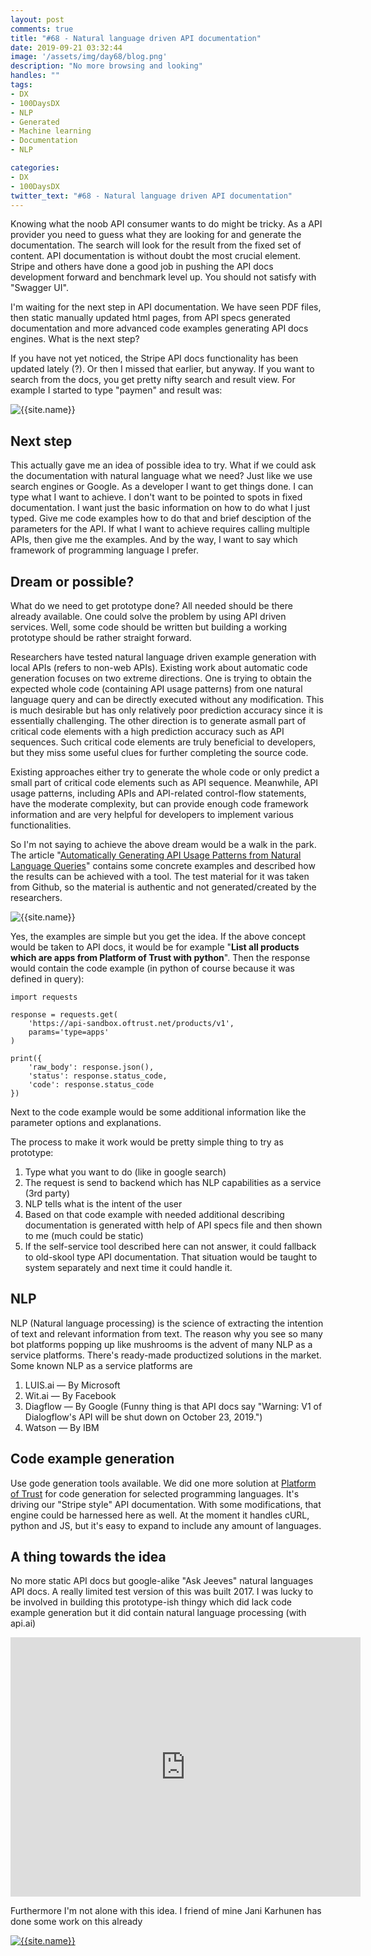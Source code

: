```yaml
---
layout: post
comments: true
title: "#68 - Natural language driven API documentation"
date: 2019-09-21 03:32:44
image: '/assets/img/day68/blog.png'
description: "No more browsing and looking"
handles: "" 
tags:
- DX 
- 100DaysDX
- NLP
- Generated
- Machine learning
- Documentation
- NLP

categories:
- DX
- 100DaysDX
twitter_text: "#68 - Natural language driven API documentation"
---
```


Knowing what the noob API consumer wants to do might be tricky. As a API provider you need to guess what they are looking for and generate the documentation. The search will look for the result from the fixed set of content. API documentation is without doubt the most crucial element. Stripe and others have done a good job in pushing the API docs development forward and benchmark level up. You should not satisfy with "Swagger UI". 

I'm waiting for the next step in API documentation. We have seen PDF files, then static manually updated html pages, from API specs generated documentation and more advanced code examples generating API docs engines. What is the next step? 

If you have not yet noticed, the Stripe API docs functionality has been updated lately (?). Or then I missed that earlier, but anyway. If you want to search from the docs, you get pretty nifty search and result view. For example I started to type "paymen" and result was:

<img itemprop="image" src="/assets/img/day68/stripe.png" alt="{{site.name}}"/>

## Next step

This actually gave me an idea of possible idea to try. What if we could ask the documentation with natural language what we need? Just like we use search engines or Google. As a developer I want to get things done. I can type what I want to achieve. I don't want to be pointed to spots in fixed documentation. I want just the basic information on how to do what I just typed. Give me code examples how to do that and brief desciption of the parameters for the API. If what I want to achieve requires calling multiple APIs, then give me the examples. And by the way, I want to say which framework of programming language I prefer. 


## Dream or possible? 

What do we need to get prototype done? All needed should be there already available. One could solve the problem by using API driven services. Well, some code should be written but building a working prototype should be rather straight forward. 

Researchers have tested natural language driven example generation with local APIs (refers to non-web APIs). Existing  work  about  automatic  code  generation  focuses on  two  extreme  directions.  One  is  trying  to  obtain  the expected  whole  code  (containing  API  usage  patterns)  from one  natural  language  query and  can  be  directly  executed without  any  modification.  This  is  much  desirable but  has  only  relatively  poor  prediction  accuracy  since  it  is essentially challenging. The other direction is to generate asmall  part  of  critical  code  elements  with  a  high  prediction accuracy  such  as  API  sequences.  Such  critical  code elements  are  truly  beneficial  to  developers,  but  they  miss some useful clues for further completing the source code.

Existing approaches either try to generate the whole code or only predict a small part of critical code elements such as API sequence. Meanwhile, API usage patterns, including APIs and API-related control-flow statements, have the moderate complexity, but can provide enough code framework information and are very helpful for developers to implement various functionalities. 

So I'm not saying to achieve the above dream would be a walk in the park.  The article "[Automatically Generating API Usage Patterns from Natural Language Queries](https://ieeexplore.ieee.org/document/8719510)" contains some concrete examples and described how the results can be achieved with a tool. The test material for it was taken from Github, so the material is authentic and not generated/created by the researchers. 

<img itemprop="image" src="/assets/img/day68/code.png" alt="{{site.name}}"/>

Yes, the examples are simple but you get the idea. If the above concept would be taken to API docs, it would be for example "**List all products which are apps from Platform of Trust with python**". Then the response would contain the code example (in python of course because it was defined in query):

```
import requests

response = requests.get(
    'https://api-sandbox.oftrust.net/products/v1',
    params='type=apps'
)

print({
    'raw_body': response.json(),
    'status': response.status_code,
    'code': response.status_code
})

```

Next to the code example would be some additional information like the parameter options and explanations. 

The process to make it work would be pretty simple thing to try as prototype:

1. Type what you want to do (like in google search)
2. The request is send to backend which has NLP capabilities as a service (3rd party) 
3. NLP tells what is the intent of the user
4. Based on that code example with needed additional describing documentation is generated witth help of API specs file and then shown to me (much could be static)
5. If the self-service tool described here can not answer, it could fallback to old-skool type API documentation. That situation would be taught to system separately and next time it could handle it. 

## NLP

NLP (Natural language processing) is the science of extracting the intention of text and relevant information from text. The reason why you see so many bot platforms popping up like mushrooms is the advent of many NLP as a service platforms. There's ready-made productized solutions in the market. Some known NLP as a service platforms are
1. LUIS.ai — By Microsoft 
2. Wit.ai — By Facebook
3. Diagflow — By Google (Funny thing is that API docs say "Warning: V1 of Dialogflow's API will be shut down on October 23, 2019.")
4. Watson — By IBM

## Code example generation

Use gode generation tools available. We did one more solution at [Platform of Trust](https://platformoftrust.net) for code generation for selected programming languages. It's driving our "Stripe style" API documentation. With some modifications, that engine could be harnessed here as well. At the moment it handles cURL, python and JS, but it's easy to expand to include any amount of languages. 

## A thing towards the idea

No more static API docs but google-alike "Ask Jeeves" natural languages API docs. A really limited test version of this was built 2017. I was lucky to be involved in building this prototype-ish thingy which did lack code example generation but it did contain natural language processing (with api.ai)

<iframe width="560" height="415" src="https://www.youtube.com/embed/jHuk5DKuIko" frameborder="0" allow="accelerometer; autoplay; encrypted-media; gyroscope; picture-in-picture" allowfullscreen></iframe>

Furthermore I'm not alone with this idea. I friend of mine Jani Karhunen has done some work on this already

<a href="https://twitter.com/janik6n/status/1175471166368206848"><img itemprop="image" src="/assets/img/day68/jani.png" alt="{{site.name}}"/></a>

